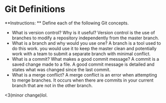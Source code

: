 # Git Definitions

**Instructions: ** Define each of the following Git concepts.

* What is version control?  Why is it useful?
Version control is the use of branches to modify a repository independently from the master branch.
* What is a branch and why would you use one?
A branch is a tool used to do this work. you would use it to keep the master clean and potentially work with a team to submit a separate branch with minimal conflict.
* What is a commit? What makes a good commit message?
A commit is a saved change made to a file. A good commit message is detailed and states what was changed since the last commit.
* What is a merge conflict?
A merge conflict is an error when attempting to merge branches. It occurs when there are commits in your current branch that are not in the other branch. 

<3(minor change)lol.